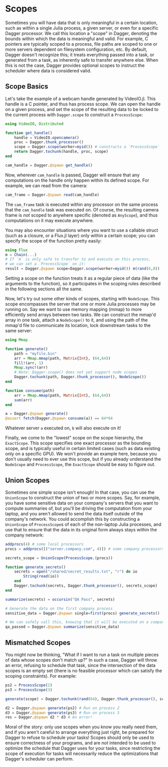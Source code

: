 # Scopes

Sometimes you will have data that is only meaningful in a certain location,
such as within a single Julia process, a given server, or even for a specific
Dagger processor. We call this location a "scope" in Dagger, denoting the
bounds within which the data is meaningful and valid. For example, C pointers
are typically scoped to a process, file paths are scoped to one or more servers
dependent on filesystem configuration, etc. By default, Dagger doesn't
recognize this; it treats everything passed into a task, or generated from a
task, as inherently safe to transfer anywhere else. When this is not the case,
Dagger provides optional scopes to instruct the scheduler where data is
considered valid.

## Scope Basics

Let's take the example of a webcam handle generated by VideoIO.jl. This handle
is a C pointer, and thus has process scope. We can open the handle on a given
process, and set the scope of the resulting data to be locked to the current
process with `Dagger.scope` to construct a `ProcessScope`:

```julia
using VideoIO, Distributed

function get_handle()
    handle = VideoIO.opencamera()
    proc = Dagger.thunk_processor()
    scope = Dagger.scope(worker=myid()) # constructs a `ProcessScope`
    return Dagger.tochunk(handle, proc, scope)
end

cam_handle = Dagger.@spawn get_handle()
```

Now, wherever `cam_handle` is passed, Dagger will ensure that any computations
on the handle only happen within its defined scope. For example, we can read
from the camera:

```julia
cam_frame = Dagger.@spawn read(cam_handle)
```

The `cam_frame` task is executed within any processor on the same process that
the `cam_handle` task was executed on. Of course, the resulting camera frame is
*not* scoped to anywhere specific (denoted as `AnyScope`), and thus
computations on it may execute anywhere.

You may also encounter situations where you want to use a callable struct (such
as a closure, or a Flux.jl layer) only within a certain scope; you can specify
the scope of the function pretty easily:

```julia
using Flux
m = Chain(...)
# If `m` is only safe to transfer to and execute on this process,
# we can set a `ProcessScope` on it:
result = Dagger.@spawn scope=Dagger.scope(worker=myid()) m(rand(8,8))
```

Setting a scope on the function treats it as a regular piece of data (like the
arguments to the function), so it participates in the scoping rules described
in the following sections all the same.

Now, let's try out some other kinds of scopes, starting with `NodeScope`. This
scope encompasses the server that one or more Julia processes may be running
on. Say we want to use memory mapping (mmap) to more efficiently send arrays
between two tasks. We can construct the mmap'd array in one task, attach a
`NodeScope()` to it, and using the path of the mmap'd file to communicate its
location, lock downstream tasks to the same server:

```julia
using Mmap

function generate()
    path = "myfile.bin"
    arr = Mmap.mmap(path, Matrix{Int}, (64,64))
    fill!(arr, 1)
    Mmap.sync!(arr)
    # Note: Dagger.scope() does not yet support node scopes
    Dagger.tochunk(path, Dagger.thunk_processor(), NodeScope())
end

function consume(path)
    arr = Mmap.mmap(path, Matrix{Int}, (64,64))
    sum(arr)
end

a = Dagger.@spawn generate()
@assert fetch(Dagger.@spawn consume(a)) == 64*64
```

Whatever server `a` executed on, `b` will also execute on it!

Finally, we come to the "lowest" scope on the scope hierarchy, the
`ExactScope`. This scope specifies one exact processor as the bounding scope,
and is typically useful in certain limited cases (such as data existing only on
a specific GPU). We won't provide an example here, because you don't usually
need to ever use this scope, but if you already understand the `NodeScope` and
`ProcessScope`, the `ExactScope` should be easy to figure out.

## Union Scopes

Sometimes one simple scope isn't enough! In that case, you can use the
`UnionScope` to construct the union of two or more scopes. Say, for example,
you have some sensitive data on your company's servers that you want to compute
summaries of, but you'll be driving the computation from your laptop, and you
aren't allowed to send the data itself outside of the company's network. You
could accomplish this by constructing a `UnionScope` of `ProcessScope`s of each
of the non-laptop Julia processes, and use that to ensure that the data in its
original form always stays within the company network:

```julia
addprocs(4) # some local processors
procs = addprocs([("server.company.com", 4)]) # some company processors

secrets_scope = UnionScope(ProcessScope.(procs))

function generate_secrets()
    secrets = open("/shared/secret_results.txt", "r") do io
        String(read(io))
    end
    Dagger.tochunk(secrets, Dagger.thunk_processor(), secrets_scope)
end

summarize(secrets) = occursin("QA Pass", secrets)

# Generate the data on the first company process
sensitive_data = Dagger.@spawn single=first(procs) generate_secrets()

# We can safely call this, knowing that it will be executed on a company server
qa_passed = Dagger.@spawn summarize(sensitive_data)
```

## Mismatched Scopes

You might now be thinking, "What if I want to run a task on multiple pieces of
data whose scopes don't match up?" In such a case, Dagger will throw an error,
refusing to schedule that task, since the intersection of the data scopes is an
empty set (there is no feasible processor which can satisfy the scoping
constraints). For example:

```julia
ps2 = ProcessScope(2)
ps3 = ProcessScope(3)

generate(scope) = Dagger.tochunk(rand(64), Dagger.thunk_processor(), scope)

d2 = Dagger.@spawn generate(ps2) # Run on process 2
d3 = Dagger.@spawn generate(ps3) # Run on process 3
res = Dagger.@spawn d2 * d3 # An error!
```

Moral of the story: only use scopes when you know you really need them, and if
you aren't careful to arrange everything just right, be prepared for Dagger to
refuse to schedule your tasks! Scopes should only be used to ensure correctness
of your programs, and are *not* intended to be used to optimize the schedule
that Dagger uses for your tasks, since restricting the scope of execution for
tasks will necessarily reduce the optimizations that Dagger's scheduler can
perform.
